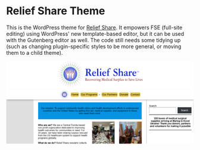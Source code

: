 # Relief Share Theme
This is the WordPress theme for [Relief Share](http://relief-shareinternational.org). It empowers FSE (full-site editing) using WordPress' new template-based editor, but it can be used with the Gutenberg editor as well. The code still needs some tidying up (such as changing plugin-specific styles to be more general, or moving them to a child theme).

<img src = "/screenshot.png">
